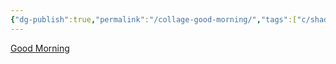 ```yaml
---
{"dg-publish":true,"permalink":"/collage-good-morning/","tags":["c/shadow","c/window","c/bw","c/smoke","c/man"],"created":"2024-01-05T09:04:34.574-05:00","updated":"2024-01-05T09:05:11.604-05:00"}
---
```



[Good Morning](https://www.instagram.com/p/CbKnZjJu6B-/)
